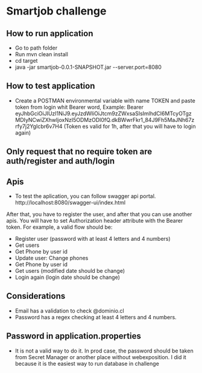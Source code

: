 # Smartjob challenge
## How to run application
* Go to path folder
* Run mvn clean install
* cd target
* java -jar smartjob-0.0.1-SNAPSHOT.jar --server.port=8080

## How to test application
* Create a POSTMAN environmental variable with name TOKEN and paste token from login whit Bearer word, Example: Bearer eyJhbGciOiJIUzI1NiJ9.eyJzdWIiOiJtcm9zZWxsaSIsImlhdCI6MTcyOTgzMDIyNCwiZXhwIjoxNzI5ODMzODI0fQ.dkBWwrFkr1_84J9Fh5MaJNh67zrfy7j2YgIcbr6v7H4 (Token es valid for 1h, after that you will have to login again)

## Only request that no require token are auth/register and auth/login

## Apis
* To test the aplication, you can follow swagger api portal.
http://localhost:8080/swagger-ui/index.html

After that, you have to register the user, and after that you can use another apis. You will have to set Authorization header attribute with the Bearer token. For example, a valid flow should be:
* Register user (password with at least 4 letters and 4 numbers)
* Get users
* Get Phone by user id
* Update user:  Change phones 
* Get Phone by user id
* Get users (modified date should be change)
* Login again (login date should be change)

## Considerations
* Email has a validation to check @dominio.cl
* Password has a regex checking at least 4 letters and 4 numbers.

## Password in application.properties
* It is not a valid way to do it. In prod case, the password should be taken from Secret Manager or another place without webexposition. I did it because it is the easiest way to run database in challenge 
